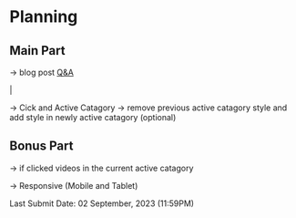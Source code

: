 # Planning

## Main Part

<!-- -> Navbar flex-between-mx-10 -->

<!-- -> [Logo](./src/assets/logo/Logo.png) -->
<!-- -> Sort by view (button) -->
<!-- -> Blog(button)-> blog.html -->

-> blog post [Q&A](./Readme.md)
<!-- -> Video Catagory buttons (default:4) -> Dynamic -->
<!-- -> (All, Music, Comedy, Drawing) -->
<!-- -> All -> Active(by default) -> Fetch->Load->Show -> in window.load -->
<!-- -> No of Videos per line: 4 -->
<!-- -> Thumbnail can be automatically change from the API -->
<!-- -> User logo -> Vido Title -> Username-> blue tick -> Views -> All Dynamic from the API -->
|
<!-- |-> If not found (hidden) -->
<!-- -> If any of the catagory does not found data in the api it will show a message in the middle of the screen -->
<!-- message -> ("Oops!!Sorry, There is no content here) -->
-> Cick and Active Catagory -> remove previous active catagory style and add style in newly active catagory (optional)

## Bonus Part

<!-- -> Navbar
-> Sort by view -->
-> if clicked videos in the current active catagory
<!-- -> Videos will be sort in decending order based on views -->
<!-- -> empty vidoes parent div and push with condition and show in ui -->
<!-- -> Video cards -->
<!-- -> video api has posted date (whitish) - with background color (darkish) -->
<!-- -> if not found (hidden) -->
<!-- ->else if found -->
<!-- -> data is in seconds - have to convert to `(a)hrs and (b)mins ago` -->
<!-- -> the show bottom-right corner of video card -->
-> Responsive (Mobile and Tablet)

Last Submit Date: 02 September, 2023 (11:59PM)
